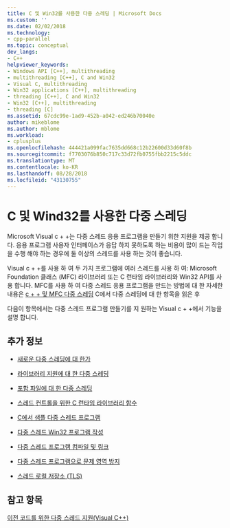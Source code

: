 ```yaml
---
title: C 및 Win32를 사용한 다중 스레딩 | Microsoft Docs
ms.custom: ''
ms.date: 02/02/2018
ms.technology:
- cpp-parallel
ms.topic: conceptual
dev_langs:
- C++
helpviewer_keywords:
- Windows API [C++], multithreading
- multithreading [C++], C and Win32
- Visual C, multithreading
- Win32 applications [C++], multithreading
- threading [C++], C and Win32
- Win32 [C++], multithreading
- threading [C]
ms.assetid: 67cdc99e-1ad9-452b-a042-ed246b70040e
author: mikeblome
ms.author: mblome
ms.workload:
- cplusplus
ms.openlocfilehash: 444421a099fac7635dd668c12b22600d33d60f8b
ms.sourcegitcommit: f7703076b850c717c33d72fb0755fbb2215c5ddc
ms.translationtype: MT
ms.contentlocale: ko-KR
ms.lasthandoff: 08/28/2018
ms.locfileid: "43130755"
---
```

# <a name="multithreading-with-c-and-win32"></a>C 및 Wind32를 사용한 다중 스레딩
Microsoft Visual c + +는 다중 스레드 응용 프로그램을 만들기 위한 지원을 제공 합니다. 응용 프로그램 사용자 인터페이스가 응답 하지 못하도록 하는 비용이 많이 드는 작업을 수행 해야 하는 경우에 둘 이상의 스레드를 사용 하는 것이 좋습니다.  
  
Visual c + +를 사용 하 여 두 가지 프로그램에 여러 스레드를 사용 하 여: Microsoft Foundation 클래스 (MFC) 라이브러리 또는 C 런타임 라이브러리와 Win32 API를 사용 합니다. MFC를 사용 하 여 다중 스레드 응용 프로그램을 만드는 방법에 대 한 자세한 내용은 [c + + 및 MFC 다중 스레딩](multithreading-with-cpp-and-mfc.md) C에서 다중 스레딩에 대 한 항목을 읽은 후  
  
다음이 항목에서는 다중 스레드 프로그램 만들기를 지 원하는 Visual c + +에서 기능을 설명 합니다.  
  
## <a name="what-do-you-want-to-know-more-about"></a>추가 정보  
  
- [새로운 다중 스레딩에 대 한가](multithread-programs.md)  
  
- [라이브러리 지원에 대 한 다중 스레딩](library-support-for-multithreading.md)  
  
- [포함 파일에 대 한 다중 스레딩](include-files-for-multithreading.md)  
  
- [스레드 컨트롤을 위한 C 런타임 라이브러리 함수](c-run-time-library-functions-for-thread-control.md)  
  
- [C에서 샘플 다중 스레드 프로그램](sample-multithread-c-program.md)  
  
- [다중 스레드 Win32 프로그램 작성](writing-a-multithreaded-win32-program.md)  
  
- [다중 스레드 프로그램 컴파일 및 링크](compiling-and-linking-multithread-programs.md)  
  
- [다중 스레드 프로그램으로 문제 영역 방지](avoiding-problem-areas-with-multithread-programs.md)  
  
- [스레드 로컬 저장소 (TLS)](thread-local-storage-tls.md)  
  
## <a name="see-also"></a>참고 항목  
 
[이전 코드를 위한 다중 스레드 지원(Visual C++)](multithreading-support-for-older-code-visual-cpp.md)